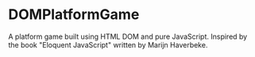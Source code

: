 # DOMPlatformGame
A platform game built using HTML DOM and pure JavaScript. Inspired by the book "Eloquent JavaScript" written by Marijn Haverbeke.
